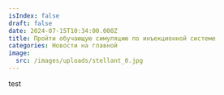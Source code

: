 ```yaml
---
isIndex: false
draft: false
date: 2024-07-15T10:34:00.000Z
title: Пройти обучающую симуляцию по инъекционной системе
categories: Новости на главной
image:
  src: /images/uploads/stellant_0.jpg
---
```

test
